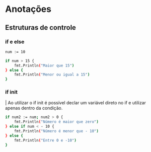 # Anotações

## Estruturas de controle

### if e else

```bash
num := 10

if num > 15 {
	fmt.Println("Maior que 15")
} else {
    fmt.Println("Menor ou igual a 15")
}
```

### if init

| Ao utilizar o if init é possível declar um variável direto no if e utilizar apenas dentro da condição.

```bash
if num2 := num; num2 > 0 {
	fmt.Println("Número é maior que zero")
} else if num < - 10 {
	fmt.Println("Número é menor que - 10")
} else {
	fmt.Println("Entre 0 e -10")
}
```